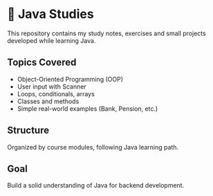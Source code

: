 # 📘 Java Studies

This repository contains my study notes, exercises and small projects developed while learning Java.

## Topics Covered
- Object-Oriented Programming (OOP)
- User input with Scanner
- Loops, conditionals, arrays
- Classes and methods
- Simple real-world examples (Bank, Pension, etc.)

## Structure
Organized by course modules, following Java learning path.

## Goal
Build a solid understanding of Java for backend development.
